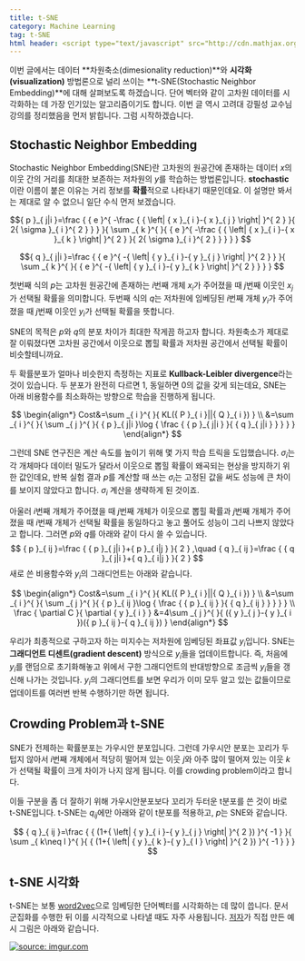 ```yaml
---
title: t-SNE
category: Machine Learning
tag: t-SNE
html header: <script type="text/javascript" src="http://cdn.mathjax.org/mathjax/latest/MathJax.js?config=TeX-AMS_SVG"></script>
---
```


이번 글에서는 데이터 **차원축소(dimesionality reduction)**와 **시각화(visualization)** 방법론으로 널리 쓰이는 **t-SNE(Stochastic Neighbor Embedding)**에 대해 살펴보도록 하겠습니다. 단어 벡터와 같이 고차원 데이터를 시각화하는 데 가장 인기있는 알고리즘이기도 합니다. 이번 글 역시 고려대 강필성 교수님 강의를 정리했음을 먼저 밝힙니다. 그럼 시작하겠습니다.



## Stochastic Neighbor Embedding

Stochastic Neighbor Embedding(SNE)란 고차원의 원공간에 존재하는 데이터 $x$의 이웃 간의 거리를 최대한 보존하는 저차원의 $y$를 학습하는 방법론입니다. **stochastic**이란 이름이 붙은 이유는 거리 정보를 **확률**적으로 나타내기 때문인데요. 이 설명만 봐서는 제대로 알 수 없으니 일단 수식 먼저 보겠습니다.

$${ p }_{ j|i }=\frac { { e }^{ -\frac { { \left| { x }_{ i }-{ x }_{ j } \right|  }^{ 2 } }{ 2{ \sigma  }_{ i }^{ 2 } }  } }{ \sum _{ k }^{  }{ { e }^{ -\frac { { \left| { x }_{ i }-{ x }_{ k } \right|  }^{ 2 } }{ 2{ \sigma  }_{ i }^{ 2 } }  } }  } $$

$${ q }_{ j|i }=\frac { { e }^{ -{ \left| { y }_{ i }-{ y }_{ j } \right|  }^{ 2 } } }{ \sum _{ k }^{  }{ { e }^{ -{ \left| { y }_{ i }-{ y }_{ k } \right|  }^{ 2 } } }  } $$

첫번째 식의 $p$는 고차원 원공간에 존재하는 $i$번째 개체 $x_i$가 주어졌을 때 $j$번째 이웃인 $x_j$가 선택될 확률을 의미합니다. 두번째 식의 $q$는 저차원에 임베딩된 $i$번째 개체 $y_i$가 주어졌을 때 $j$번째 이웃인 $y_i$가 선택될 확률을 뜻합니다.

SNE의 목적은 $p$와 $q$의 분포 차이가 최대한 작게끔 하고자 합니다. 차원축소가 제대로 잘 이뤄졌다면 고차원 공간에서 이웃으로 뽑힐 확률과 저차원 공간에서 선택될 확률이 비슷할테니까요. 

두 확률분포가 얼마나 비슷한지 측정하는 지표로 **Kullback-Leibler divergence**라는 것이 있습니다. 두 분포가 완전히 다르면 1, 동일하면 0의 값을 갖게 되는데요, SNE는 아래 비용함수를 최소화하는 방향으로 학습을 진행하게 됩니다.


$$
\begin{align*}
Cost&=\sum _{ i }^{  }{ KL({ P }_{ i }||{ Q }_{ i }) } \\ &=\sum _{ i }^{  }{ \sum _{ j }^{  }{ { p }_{ j|i }\log { \frac { { p }_{ j|i } }{ { q }_{ j|i } }  }  }  }
\end{align*}
$$


그런데 SNE 연구진은 계산 속도를 높이기 위해 몇 가지 학습 트릭을 도입했습니다. $σ_i$는 각 개체마다 데이터 밀도가 달라서 이웃으로 뽑힐 확률이 왜곡되는 현상을 방지하기 위한 값인데요, 반복 실험 결과 $p$를 계산할 때 쓰는 $σ_i$는 고정된 값을 써도 성능에 큰 차이를 보이지 않았다고 합니다. $σ_i$ 계산을 생략하게 된 것이죠. 

아울러 $i$번째 개체가 주어졌을 때 $j$번째 개체가 이웃으로 뽑힐 확률과 $j$번째 개체가 주어졌을 때 $i$번째 개체가 선택될 확률을 동일하다고 놓고 풀어도 성능이 그리 나쁘지 않았다고 합니다. 그러면 $p$와 $q$를 아래와 같이 다시 쓸 수 있습니다.
$$
{ p }_{ ij }=\frac { { p }_{ j|i }+{ p }_{ i|j } }{ 2 } ,\quad { q }_{ ij }=\frac { { q }_{ j|i }+{ q }_{ i|j } }{ 2 } 
$$
새로 쓴 비용함수와 $y_i$의 그래디언트는 아래와 같습니다.


$$
\begin{align*}
Cost&=\sum _{ i }^{  }{ KL({ P }_{ i }||{ Q }_{ i }) } \\ &=\sum _{ i }^{  }{ \sum _{ j }^{  }{ { p }_{ ij }\log { \frac { { p }_{ ij } }{ { q }_{ ij } }  }  }  } \\ \frac { \partial C }{ \partial { y }_{ i } } &=4\sum _{ j }^{  }{ ({ y }_{ j }-{ y }_{ i })({ p }_{ ij }-{ q }_{ ij }) }
\end{align*}
$$


우리가 최종적으로 구하고자 하는 미지수는 저차원에 임베딩된 좌표값 $y_i$입니다. SNE는 **그래디언트 디센트(gradient descent)** 방식으로 $y_i$들을 업데이트합니다. 즉, 처음에 $y_i$를 랜덤으로 초기화해놓고 위에서 구한 그래디언트의 반대방향으로 조금씩 $y_i$들을 갱신해 나가는 것입니다. $y_i$의 그래디언트를 보면 우리가 이미 모두 알고 있는 값들이므로 업데이트를 여러번 반복 수행하기만 하면 됩니다.



## Crowding Problem과 t-SNE

SNE가 전제하는 확률분포는 가우시안 분포입니다. 그런데 가우시안 분포는 꼬리가 두텁지 않아서 $i$번째 개체에서 적당히 떨어져 있는 이웃 $j$와 아주 많이 떨어져 있는 이웃 $k$가 선택될 확률이 크게 차이가 나지 않게 됩니다. 이를 crowding problem이라고 합니다.

이들 구분을 좀 더 잘하기 위해 가우시안분포보다 꼬리가 두터운 t분포를 쓴 것이 바로 t-SNE입니다. t-SNE는 $q_{ij}$에만 아래와 같이 t분포를 적용하고, $p$는 SNE와 같습니다.


$$
{ q }_{ ij }=\frac { { (1+{ \left| { y }_{ i }-{ y }_{ j } \right|  }^{ 2 }) }^{ -1 } }{ \sum _{ k\neq l }^{  }{ { (1+{ \left| { y }_{ k }-{ y }_{ l } \right|  }^{ 2 }) }^{ -1 } }  } 
$$


## t-SNE 시각화

t-SNE는 보통 [word2vec](https://ratsgo.github.io/from%20frequency%20to%20semantics/2017/03/30/word2vec/)으로 임베딩한 단어벡터를 시각화하는 데 많이 씁니다. 문서 군집화를 수행한 뒤 이를 시각적으로 나타낼 때도 자주 사용됩니다. [저자](https://lvdmaaten.github.io/tsne/)가 직접 만든 예시 그림은 아래와 같습니다.

<a href="http://imgur.com/83gI8Gl"><img src="http://i.imgur.com/83gI8Gl.jpg" title="source: imgur.com" /></a>